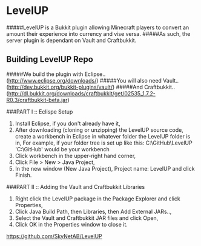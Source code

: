 LevelUP
======
#####LevelUP is a Bukkit plugin allowing Minecraft players to convert an amount their experience into currency and vise versa.
#####As such, the server plugin is dependant on Vault and Craftbukkit.

Building LevelUP Repo
------
#####We build the plugin with Eclipse.. (http://www.eclipse.org/downloads/)
#####You will also need Vault.. (http://dev.bukkit.org/bukkit-plugins/vault/)
#####And Craftbukkit.. (http://dl.bukkit.org/downloads/craftbukkit/get/02535_1.7.2-R0.3/craftbukkit-beta.jar)

###PART I :: Eclispe Setup
1. Install Eclipse, if you don't already have it,
2. After downloading (cloning or unzipping) the LevelUP source code, create a workbench in Eclipse in whatever folder the LevelUP folder is in,
   For example, if your folder tree is set up like this: C:\GitHub\LevelUP  
   'C:\GitHub' would be your workbench  
3. Click workbench in the upper-right hand corner,
4. Click File > New > Java Project,
5. In the new window (New Java Project), Project name: LevelUP and click Finish.

###PART II :: Adding the Vault and Craftbukkit Libraries
1. Right click the LevelUP package in the Package Explorer and click Properties,
2. Click Java Build Path, then Libraries, then Add External JARs..,
3. Select the Vault and Craftbukkit JAR files and click Open,
4. Click OK in the Properties window to close it.

https://github.com/SkyNetAB/LevelUP